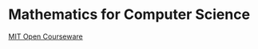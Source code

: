 # Mathematics for Computer Science

[MIT Open Courseware](https://ocw.mit.edu/courses/6-042j-mathematics-for-computer-science-fall-2010/pages/syllabus/)